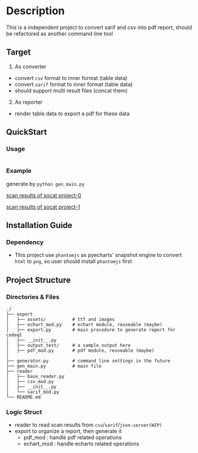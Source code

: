 # Description
This is a independent project to convert sarif and csv into pdf report, should be refactored as another command line tool

## Target

1. As converter
- convert `csv` format to inner format (table data)
- convert `sarif` format to inner format (table data)
- should support multi result files (concat them)

2. As reporter
- render table data to export a pdf for these data

## QuickStart

### Usage
```
```

### Example
generate by `python gen_main.py`

[scan results of socat project-0](https://github.com/Heersin/codeql_packer/blob/main/reporter/export/output_test/page0.png)

[scan results of socat project-1](https://github.com/Heersin/codeql_packer/blob/main/reporter/export/output_test/page1.png)

## Installation Guide

### Dependency
- This project use `phantomjs` as pyecharts' snapshot engine to convert `html` to `png`, so user should install `phantomjs` first

## Project Structure

### Directories & Files
```
./
├── export
│   ├── assets/          # ttf and images
│   ├── echart_mod.py    # echart module, reuseable (maybe)
│   ├── export.py        # main procedure to generate report for codeql
│   ├── __init__.py
│   ├── output_test/     # a sample output here
│   ├── pdf_mod.py       # pdf module, reuseable (maybe)
│
├── generator.py         # command line settings in the future
├── gen_main.py          # main file
├── reader
│   ├── base_reader.py
│   ├── csv_mod.py
│   ├── __init__.py
│   └── sarif_mod.py
└── README.md

```

### Logic Struct
- reader to read scan results from `csv`/`sarif`/`json-server(WIP)`
- export to organize a report, then generate it
    - pdf_mod : handle pdf related operations
    - echart_mod : handle echarts related operations